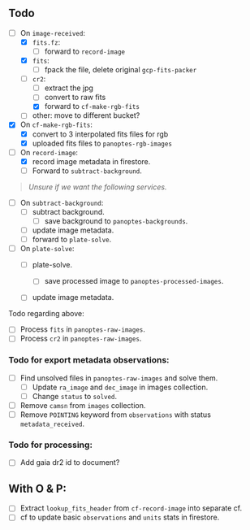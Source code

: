 Todo
----

* [ ] On `image-received`:
    * [x] `fits.fz`:
        * [ ] forward to `record-image`
    * [x] `fits`:
        * [ ] fpack the file, delete original `gcp-fits-packer`
    * [ ] `cr2`:
        * [ ] extract the jpg
        * [ ] convert to raw fits
        * [x] forward to `cf-make-rgb-fits`
    * [ ] other: move to different bucket?

* [x] On `cf-make-rgb-fits`:
    * [x] convert to 3 interpolated fits files for rgb
    * [x] uploaded fits files to `panoptes-rgb-images`

* [ ] On `record-image`:
    * [x] record image metadata in firestore.
    * [ ] Forward to `subtract-background`.

> _Unsure if we want the following services._

* [ ] On `subtract-background`:
    * [ ] subtract background.
        * [ ] save background to `panoptes-backgrounds`.
    * [ ] update image metadata.
    * [ ] forward to `plate-solve`.

* [ ] On `plate-solve`:
    * [ ] plate-solve.
        * [ ] save processed image to `panoptes-processed-images`.
    * [ ] update image metadata.


Todo regarding above:

* [ ] Process `fits` in `panoptes-raw-images`.
* [ ] Process `cr2` in `panoptes-raw-images`.

### Todo for export metadata observations:

* [ ] Find unsolved files in `panoptes-raw-images` and solve them.
    * [ ] Update `ra_image` and `dec_image` in images collection.
    * [ ] Change `status` to `solved`.

* [ ] Remove `camsn` from `images` collection.
* [ ] Remove `POINTING` keyword from `observations` with status `metadata_received`.

### Todo for processing:

* [ ] Add gaia dr2 id to document?


## With O & P:

* [ ] Extract `lookup_fits_header` from `cf-record-image` into separate cf.
* [ ] cf to update basic `observations` and `units` stats in firestore.
